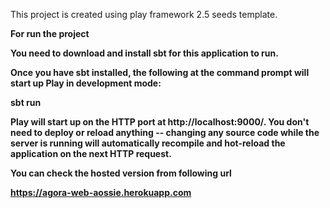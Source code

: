 This project is created using play framework 2.5 seeds template.

<b>For run the project<b> 

You need to download and install sbt for this application to run.

Once you have sbt installed, the following at the command prompt will start up Play in development mode:

sbt run

Play will start up on the HTTP port at http://localhost:9000/. You don't need to deploy or reload anything -- changing any source code while the server is running will 
automatically recompile and hot-reload the application on the next HTTP request.

You can check the hosted version from following url

https://agora-web-aossie.herokuapp.com